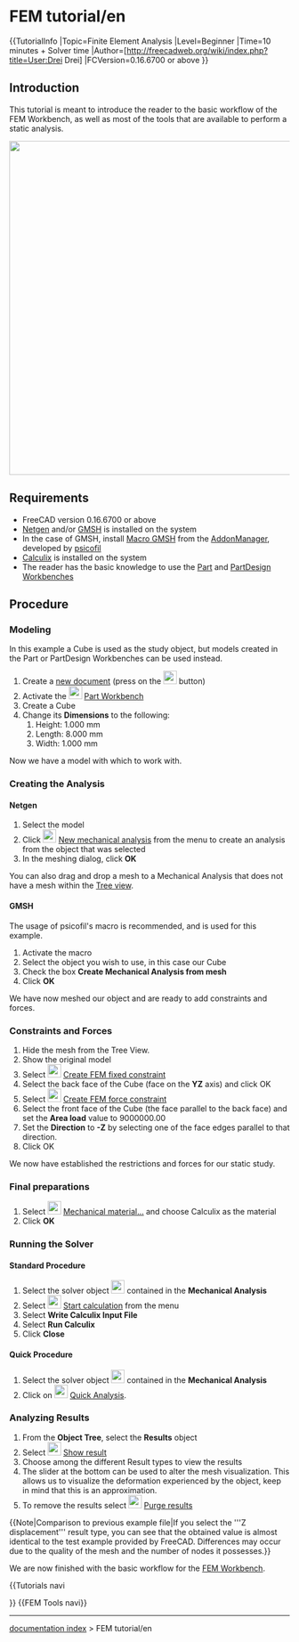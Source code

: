 # FEM tutorial/en
{{TutorialInfo
|Topic=Finite Element Analysis
|Level=Beginner
|Time=10 minutes + Solver time
|Author=[http://freecadweb.org/wiki/index.php?title=User:Drei Drei]
|FCVersion=0.16.6700 or above
}}

## Introduction

This tutorial is meant to introduce the reader to the basic workflow of the FEM Workbench, as well as most of the tools that are available to perform a static analysis.

<img alt="" src=images/FEM_tutorial_result.png  style="width:600px;">

## Requirements

-   FreeCAD version 0.16.6700 or above
-   [Netgen](http://sourceforge.net/projects/netgen-mesher/) and/or [GMSH](http://geuz.org/gmsh/) is installed on the system
-   In the case of GMSH, install [Macro GMSH](Macro_GMSH.md) from the [AddonManager](Std_AddonMgr.md), developed by [psicofil](https://github.com/psicofil/Macros_FreeCAD)
-   [Calculix](http://www.calculix.de/) is installed on the system
-   The reader has the basic knowledge to use the [Part](Part_Workbench.md) and [PartDesign Workbenches](PartDesign_Workbench.md)

## Procedure

### Modeling

In this example a Cube is used as the study object, but models created in the Part or PartDesign Workbenches can be used instead.

1.  Create a [new document](Std_New.md) (press on the <img alt="" src=images/Std_New.svg  style="width:24px;"> button)
2.  Activate the <img alt="" src=images/Workbench_Part.svg  style="width:24px;"> [Part Workbench](Part_Workbench.md)
3.  Create a Cube
4.  Change its **Dimensions** to the following:
    1.  Height: 1.000 mm
    2.  Length: 8.000 mm
    3.  Width: 1.000 mm

Now we have a model with which to work with.

### Creating the Analysis 

#### Netgen

1.  Select the model
2.  Click <img alt="" src=images/FEM_Analysis.svg  style="width:24px;"> [New mechanical analysis](FEM_Analysis.md) from the menu to create an analysis from the object that was selected
3.  In the meshing dialog, click **OK**

You can also drag and drop a mesh to a Mechanical Analysis that does not have a mesh within the [Tree view](Tree_view.md).

#### GMSH

The usage of psicofil\'s macro is recommended, and is used for this example.

1.  Activate the macro
2.  Select the object you wish to use, in this case our Cube
3.  Check the box **Create Mechanical Analysis from mesh**
4.  Click **OK**

We have now meshed our object and are ready to add constraints and forces.

### Constraints and Forces 

1.  Hide the mesh from the Tree View.
2.  Show the original model
3.  Select <img alt="" src=images/FEM_ConstraintFixed.svg  style="width:24px;"> [Create FEM fixed constraint](FEM_ConstraintFixed.md)
4.  Select the back face of the Cube (face on the **YZ** axis) and click OK
5.  Select <img alt="" src=images/FEM_ConstraintForce.svg  style="width:24px;"> [Create FEM force constraint](FEM_ConstraintForce.md)
6.  Select the front face of the Cube (the face parallel to the back face) and set the **Area load** value to 9000000.00
7.  Set the **Direction** to **-Z** by selecting one of the face edges parallel to that direction.
8.  Click OK

We now have established the restrictions and forces for our static study.

### Final preparations 

1.  Select <img alt="" src=images/FEM_MaterialSolid.svg  style="width:24px;"> [Mechanical material\...](FEM_MaterialSolid.md) and choose Calculix as the material
2.  Click **OK**

### Running the Solver 

#### Standard Procedure 

1.  Select the solver object <img alt="" src=images/FEM_SolverCalculixCxxtools.svg  style="width:24px;"> contained in the 
**Mechanical Analysis**
2.  Select <img alt="" src=images/FEM_SolverControl.svg  style="width:24px;"> [Start calculation](FEM_SolverControl.md) from the menu
3.  Select **Write Calculix Input File**
4.  Select **Run Calculix**
5.  Click **Close**

#### Quick Procedure 

1.  Select the solver object <img alt="" src=images/FEM_SolverCalculixCxxtools.svg  style="width:24px;"> contained in the 
**Mechanical Analysis**
2.  Click on <img alt="" src=images/FEM_SolverRun.svg  style="width:24px;"> [Quick Analysis](FEM_SolverRun.md).

### Analyzing Results 

1.  From the **Object Tree**, select the **Results** object
2.  Select <img alt="" src=images/FEM_ResultShow.svg  style="width:24px;"> [Show result](FEM_ResultShow.md)
3.  Choose among the different Result types to view the results
4.  The slider at the bottom can be used to alter the mesh visualization. This allows us to visualize the deformation experienced by the object, keep in mind that this is an approximation.
5.  To remove the results select <img alt="" src=images/FEM_ResultsPurge.svg  style="width:24px;"> [Purge results](FEM_ResultsPurge.md)


{{Note|Comparison to previous example file|If you select the '''Z displacement''' result type, you can see that the obtained value is almost identical to the test example provided by FreeCAD. Differences may occur due to the quality of the mesh and the number of nodes it possesses.}}

We are now finished with the basic workflow for the [FEM Workbench](FEM_Workbench.md).


{{Tutorials navi

}} {{FEM Tools navi}}

---
[documentation index](../README.md) > FEM tutorial/en

